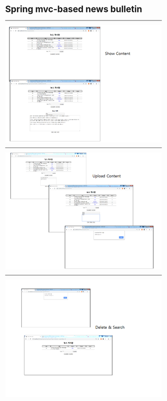 # Spring mvc-based news bulletin

<hr>


<img src ="photo1.PNG">
<hr>
<img src ="photo2.PNG">
<hr>
<img src ="photo3.PNG">
